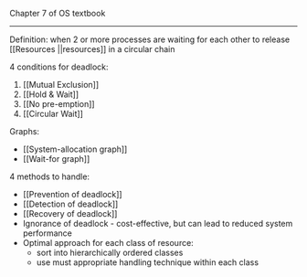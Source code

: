 Chapter 7 of OS textbook

-----

Definition: when 2 or more processes are waiting for each other to release [[Resources ||resources]] in a circular chain

4 conditions for deadlock:
1. [[Mutual Exclusion]]
2. [[Hold & Wait]]
3. [[No pre-emption]]
4. [[Circular Wait]]

Graphs:
- [[System-allocation graph]]
- [[Wait-for graph]]

4 methods to handle:
- [[Prevention of deadlock]]
- [[Detection of deadlock]]
- [[Recovery of deadlock]]
- Ignorance of deadlock - cost-effective, but can lead to reduced system performance
- Optimal approach for each class of resource:
	- sort into hierarchically ordered classes
	- use must appropriate handling technique within each class
